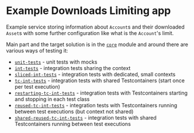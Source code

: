 # Example Downloads Limiting app

Example service storing information about `Account`s and their downloaded `Asset`s with some further configuration like
what is the `Account`'s limit.

Main part and the target solution is in the [`core`](core) module and around there are various ways of testing it:

* [`unit-tests`](unit-tests) - unit tests with mocks
* [`int-tests`](int-tests) - integration tests sharing the context
* [`sliced-int-tests`](sliced-int-tests) - integration tests with dedicated, small contexts
* [`tc-int-tests`](tc-int-tests) - integration tests with shared Testcontainers (start once per test execution)
* [`restarting-tc-int-tests`](restarting-tc-int-tests) - integration tests with Testcontainers starting and stopping in each test class
* [`reused-tc-int-tests`](reused-tc-int-tests) - integration tests with Testcontainers running between test executions (but context not shared)
* [`shared-reused-tc-int-tests`](shared-reused-tc-int-tests) - integration tests with shared Testcontainers running between test executions
